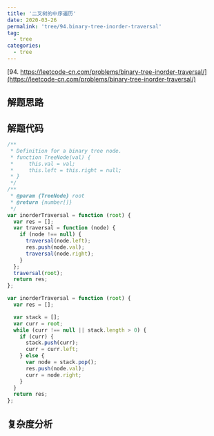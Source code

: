 ```yaml
---
title: '二叉树的中序遍历'
date: 2020-03-26
permalink: 'tree/94.binary-tree-inorder-traversal'
tag:
  - tree
categories:
  - tree
---
```


[94. https://leetcode-cn.com/problems/binary-tree-inorder-traversal/](https://leetcode-cn.com/problems/binary-tree-inorder-traversal/)

## 解题思路

## 解题代码

```js
/**
 * Definition for a binary tree node.
 * function TreeNode(val) {
 *     this.val = val;
 *     this.left = this.right = null;
 * }
 */
/**
 * @param {TreeNode} root
 * @return {number[]}
 */
var inorderTraversal = function (root) {
  var res = [];
  var traversal = function (node) {
    if (node !== null) {
      traversal(node.left);
      res.push(node.val);
      traversal(node.right);
    }
  };
  traversal(root);
  return res;
};

var inorderTraversal = function (root) {
  var res = [];

  var stack = [];
  var curr = root;
  while (curr !== null || stack.length > 0) {
    if (curr) {
      stack.push(curr);
      curr = curr.left;
    } else {
      var node = stack.pop();
      res.push(node.val);
      curr = node.right;
    }
  }
  return res;
};
```

## 复杂度分析
